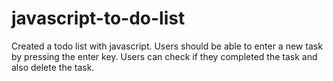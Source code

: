 # javascript-to-do-list
Created a todo list with javascript. Users should be able to enter a new task by pressing the enter key. Users can check if they completed the task and also delete the task.
